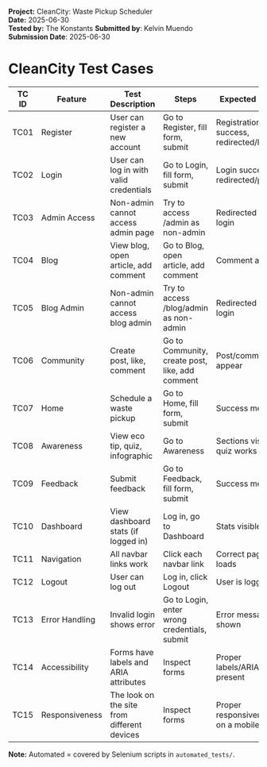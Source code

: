 **Project:** CleanCity: Waste Pickup Scheduler  
**Date:** 2025-06-30  
**Tested by:** The Konstants
**Submitted by**: Kelvin Muendo  
**Submission Date**: 2025-06-30

# CleanCity Test Cases

| TC ID | Feature         | Test Description                                      | Steps                                                                 | Expected Result                        | Automated |
|-------|----------------|-------------------------------------------------------|-----------------------------------------------------------------------|----------------------------------------|-----------|
| TC01  | Register       | User can register a new account                       | Go to Register, fill form, submit                                    | Registration success, redirected/login | Yes       |
| TC02  | Login          | User can log in with valid credentials                | Go to Login, fill form, submit                                       | Login success, redirected/profile      | Yes       |
| TC03  | Admin Access   | Non-admin cannot access admin page                    | Try to access /admin as non-admin                                    | Redirected to login                    | Yes       |
| TC04  | Blog           | View blog, open article, add comment                  | Go to Blog, open article, add comment                                | Comment appears                        | Yes       |
| TC05  | Blog Admin     | Non-admin cannot access blog admin                    | Try to access /blog/admin as non-admin                               | Redirected to login                    | Yes       |
| TC06  | Community      | Create post, like, comment                            | Go to Community, create post, like, add comment                      | Post/comment/like appear               | Yes       |
| TC07  | Home           | Schedule a waste pickup                               | Go to Home, fill form, submit                                        | Success message                        | Yes       |
| TC08  | Awareness      | View eco tip, quiz, infographic                       | Go to Awareness                                                      | Sections visible, quiz works           | Yes       |
| TC09  | Feedback       | Submit feedback                                       | Go to Feedback, fill form, submit                                    | Success message                        | Yes       |
| TC10  | Dashboard      | View dashboard stats (if logged in)                   | Log in, go to Dashboard                                              | Stats visible                          | Yes       |
| TC11  | Navigation     | All navbar links work                                 | Click each navbar link                                               | Correct page loads                     | Yes       |
| TC12  | Logout         | User can log out                                      | Log in, click Logout                                                 | User is logged out                     | No        |
| TC13  | Error Handling | Invalid login shows error                             | Go to Login, enter wrong credentials, submit                         | Error message shown                    | No        |
| TC14  | Accessibility  | Forms have labels and ARIA attributes                 | Inspect forms                                                        | Proper labels/ARIA present             | No        |
| TC15  | Responsiveness  | The look on the site from different devices                 | Inspect forms                                                        | Proper responsiveness on a mobile phone             | No        |

**Note:** Automated = covered by Selenium scripts in `automated_tests/`.